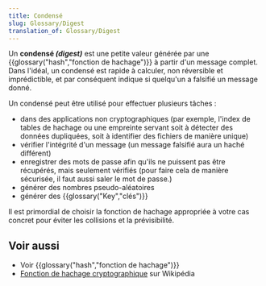 ```yaml
---
title: Condensé
slug: Glossary/Digest
translation_of: Glossary/Digest
---
```


Un **condensé _(digest)_** est une petite valeur générée par une {{glossary("hash","fonction de hachage")}} à partir d'un message complet. Dans l'idéal, un condensé est rapide à calculer, non réversible et imprédictible, et par conséquent indique si quelqu'un a falsifié un message donné.

Un condensé peut être utilisé pour effectuer plusieurs tâches :

- dans des applications non cryptographiques (par exemple, l'index de tables de hachage ou une empreinte servant soit à détecter des données dupliquées, soit à identifier des fichiers de manière unique)
- vérifier l'intégrité d'un message (un message falsifié aura un haché différent)
- enregistrer des mots de passe afin qu'ils ne puissent pas être récupérés, mais seulement vérifiés (pour faire cela de manière sécurisée, il faut aussi saler le mot de passe.)
- générer des nombres pseudo-aléatoires
- générer des {{glossary("Key","clés")}}

Il est primordial de choisir la fonction de hachage appropriée à votre cas concret pour éviter les collisions et la prévisibilité.

## Voir aussi

- Voir {{glossary("hash","fonction de hachage")}}
- [Fonction de hachage cryptographique](https://fr.wikipedia.org/wiki/Fonction_de_hachage_cryptographique) sur Wikipédia
